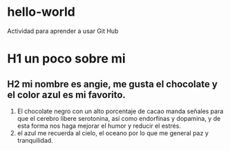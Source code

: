 # hello-world
Actividad para aprender a usar Git Hub 
# H1 un poco sobre mi 
## H2 mi nombre es angie,  me gusta el chocolate y el color azul es mi favorito. 
1. El chocolate negro con un alto porcentaje de cacao manda señales para que el cerebro libere serotonina, así como endorfinas y dopamina, y de esta forma nos haga mejorar el humor y reducir el estrés.
2. el azul me recuerda al cielo, el oceano por lo que me general paz y tranquilidad.
